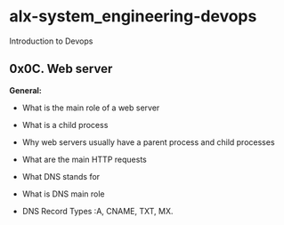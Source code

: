 # alx-system_engineering-devops
Introduction to Devops
## 0x0C. Web server

**General:**
- What is the main role of a web server
- What is a child process
- Why web servers usually have a parent process and child processes
- What are the main HTTP requests
- What DNS stands for
- What is DNS main role

- DNS Record Types :A, CNAME, TXT, MX.
